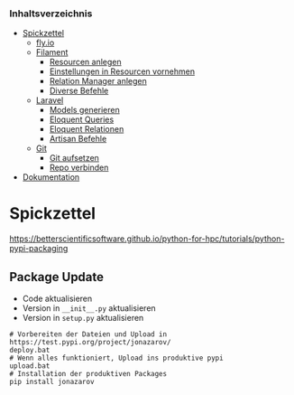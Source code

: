 ### Inhaltsverzeichnis

* [Spickzettel](#spickzettel)
    * [fly.io](#flyio)
    * [Filament](#filament)
        * [Resourcen anlegen](#resourcen-anlegen)
        * [Einstellungen in Resourcen vornehmen](#einstellungen-in-resourcen-vornehmen)
        * [Relation Manager anlegen](#relation-manager-anlegen)
        * [Diverse Befehle](#diverse-befehle)
    * [Laravel](#laravel)
        * [Models generieren](#models-generieren)
        * [Eloquent Queries](#eloquent-queries)
        * [Eloquent Relationen](#eloquent-relationen)
        * [Artisan Befehle](#artisan-befehle)
    * [Git](#git)
        * [Git aufsetzen](#git-aufsetzen)
        * [Repo verbinden](#repo-verbinden)
* [Dokumentation](#dokumentation)

# Spickzettel
https://betterscientificsoftware.github.io/python-for-hpc/tutorials/python-pypi-packaging

## Package Update
* Code aktualisieren
* Version in `__init__.py` aktualisieren
* Version in `setup.py` aktualisieren
```shell
# Vorbereiten der Dateien und Upload in https://test.pypi.org/project/jonazarov/
deploy.bat
# Wenn alles funktioniert, Upload ins produktive pypi
upload.bat
# Installation der produktiven Packages
pip install jonazarov
```

